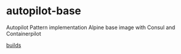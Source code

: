 # autopilot-base
Autopilot Pattern implementation Alpine base image with Consul and Containerpilot

[builds](https://hub.docker.com/r/prato/autopilot-base/)
